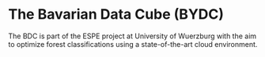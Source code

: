 # The Bavarian Data Cube (BYDC)

The BDC is part of the ESPE project at University of Wuerzburg with the aim to optimize forest classifications using a state-of-the-art cloud environment.

